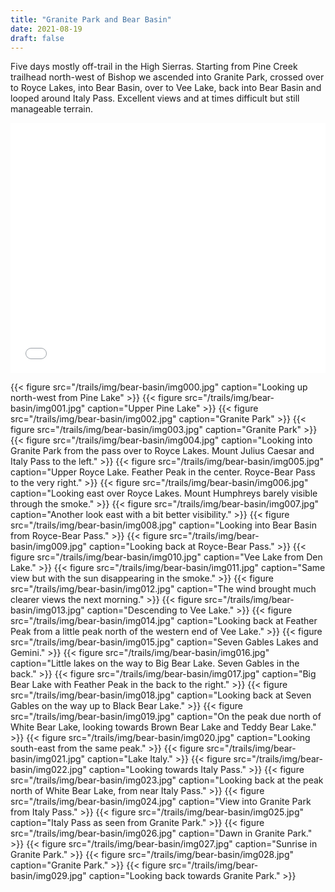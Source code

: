 ```yaml
---
title: "Granite Park and Bear Basin"
date: 2021-08-19
draft: false
---
```


Five days mostly off-trail in the High Sierras. Starting from Pine Creek trailhead north-west of Bishop we ascended into Granite Park, crossed over to Royce Lakes, into Bear Basin, over to Vee Lake, back into Bear Basin and looped around Italy Pass. Excellent views and at times difficult but still manageable terrain.

<iframe src="/trails/maps/bear-basin.html" width="100%" height="400" frameborder="0" name="iframe" onload="resizeIframe(this)" scrolling="no"></iframe>

{{< figure src="/trails/img/bear-basin/img000.jpg" caption="Looking up north-west from Pine Lake" >}}
{{< figure src="/trails/img/bear-basin/img001.jpg" caption="Upper Pine Lake" >}}
{{< figure src="/trails/img/bear-basin/img002.jpg" caption="Granite Park" >}}
{{< figure src="/trails/img/bear-basin/img003.jpg" caption="Granite Park" >}}
{{< figure src="/trails/img/bear-basin/img004.jpg" caption="Looking into Granite Park from the pass over to Royce Lakes. Mount Julius Caesar and Italy Pass to the left." >}}
{{< figure src="/trails/img/bear-basin/img005.jpg" caption="Upper Royce Lake. Feather Peak in the center. Royce-Bear Pass to the very right." >}}
{{< figure src="/trails/img/bear-basin/img006.jpg" caption="Looking east over Royce Lakes. Mount Humphreys barely visible through the smoke." >}}
{{< figure src="/trails/img/bear-basin/img007.jpg" caption="Another look east with a bit better visibility." >}}
{{< figure src="/trails/img/bear-basin/img008.jpg" caption="Looking into Bear Basin from Royce-Bear Pass." >}}
{{< figure src="/trails/img/bear-basin/img009.jpg" caption="Looking back at Royce-Bear Pass." >}}
{{< figure src="/trails/img/bear-basin/img010.jpg" caption="Vee Lake from Den Lake." >}}
{{< figure src="/trails/img/bear-basin/img011.jpg" caption="Same view but with the sun disappearing in the smoke." >}}
{{< figure src="/trails/img/bear-basin/img012.jpg" caption="The wind brought much clearer views the next morning." >}}
{{< figure src="/trails/img/bear-basin/img013.jpg" caption="Descending to Vee Lake." >}}
{{< figure src="/trails/img/bear-basin/img014.jpg" caption="Looking back at Feather Peak from a little peak north of the western end of Vee Lake." >}}
{{< figure src="/trails/img/bear-basin/img015.jpg" caption="Seven Gables Lakes and Gemini." >}}
{{< figure src="/trails/img/bear-basin/img016.jpg" caption="Little lakes on the way to Big Bear Lake. Seven Gables in the back." >}}
{{< figure src="/trails/img/bear-basin/img017.jpg" caption="Big Bear Lake with Feather Peak in the back to the right." >}}
{{< figure src="/trails/img/bear-basin/img018.jpg" caption="Looking back at Seven Gables on the way up to Black Bear Lake." >}}
{{< figure src="/trails/img/bear-basin/img019.jpg" caption="On the peak due north of White Bear Lake, looking towards Brown Bear Lake and Teddy Bear Lake." >}}
{{< figure src="/trails/img/bear-basin/img020.jpg" caption="Looking south-east from the same peak." >}}
{{< figure src="/trails/img/bear-basin/img021.jpg" caption="Lake Italy." >}}
{{< figure src="/trails/img/bear-basin/img022.jpg" caption="Looking towards Italy Pass." >}}
{{< figure src="/trails/img/bear-basin/img023.jpg" caption="Looking back at the peak north of White Bear Lake, from near Italy Pass." >}}
{{< figure src="/trails/img/bear-basin/img024.jpg" caption="View into Granite Park from Italy Pass." >}}
{{< figure src="/trails/img/bear-basin/img025.jpg" caption="Italy Pass as seen from Granite Park." >}}
{{< figure src="/trails/img/bear-basin/img026.jpg" caption="Dawn in Granite Park." >}}
{{< figure src="/trails/img/bear-basin/img027.jpg" caption="Sunrise in Granite Park." >}}
{{< figure src="/trails/img/bear-basin/img028.jpg" caption="Granite Park." >}}
{{< figure src="/trails/img/bear-basin/img029.jpg" caption="Looking back towards Granite Park." >}}
